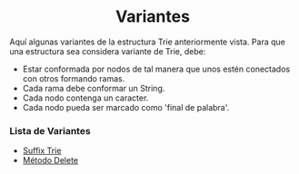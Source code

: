 <div align="center">

# Variantes   

 <div align="left">

Aquí algunas variantes de la estructura Trie anteriormente vista. Para que una estructura sea considera variante de Trie, debe: 
   * Estar conformada por nodos de tal manera que unos estén conectados con otros formando ramas.
   * Cada rama debe conformar un String. 
   * Cada nodo contenga un caracter.  
   * Cada nodo pueda ser marcado como 'final de palabra'.  
   
### Lista de Variantes  

  * [Suffix Trie](https://github.com/marinovivianUPB/Algoritmica/edit/main/Estructura%20de%20Datos/Trie/Variantes/Suffix%20Trie)
  * [Método Delete](https://github.com/marinovivianUPB/Algoritmica/tree/main/Estructura%20de%20Datos/Trie/Variantes/Metodo%20Delete)
